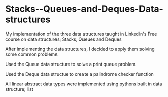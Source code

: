 # Stacks--Queues-and-Deques-Data-structures

My implementation of the three data structures taught in Linkedin's Free course on data structures; Stacks, Queues and Deques

After implementing the data structures, I decided to apply them solving some common problems

Used the Queue data structure to solve a print queue problem.

Used the Deque data structue to create a palindrome checker function

All linear abstract data types were implemented using pythons built in data structure; list
